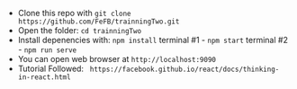 - Clone this repo with ``git clone https://github.com/FeFB/trainningTwo.git``
- Open the folder:
 		``cd trainningTwo``
- Install depenencies with:
``npm install``
terminal #1 - ``npm start``
terminal #2 - ``npm run serve``
- You can open web browser at  `http://localhost:9090`
- Tutorial Followed: ` https://facebook.github.io/react/docs/thinking-in-react.html`
